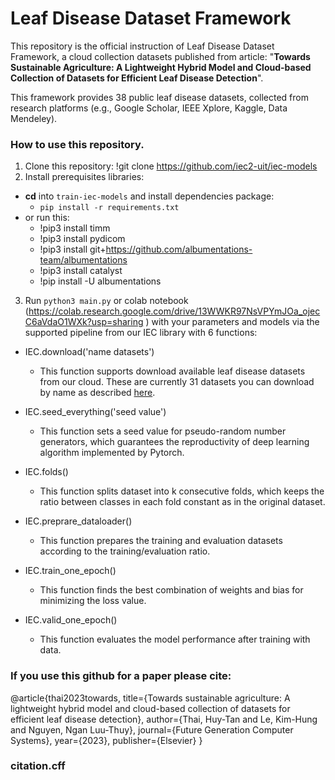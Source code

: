 # Leaf Disease Dataset Framework
This repository is the official instruction of Leaf Disease Dataset Framework, a cloud collection datasets published from article: "**Towards Sustainable Agriculture: A Lightweight Hybrid Model and Cloud-based Collection of Datasets for Efficient Leaf Disease Detection**".

This framework provides 38 public leaf disease datasets, collected from research platforms (e.g., Google Scholar, IEEE Xplore, Kaggle, Data Mendeley).
### How to use this repository.
1. Clone this repository: !git clone https://github.com/iec2-uit/iec-models
2. Install prerequisites libraries: 
* **cd** into `train-iec-models` and install dependencies package: 
  * `pip install -r requirements.txt`   
* or run this: 
  * !pip3 install timm
  * !pip3 install pydicom
  * !pip3 install git+https://github.com/albumentations-team/albumentations
  * !pip3 install catalyst
  * !pip install -U albumentations

3. Run `python3 main.py` or colab notebook (https://colab.research.google.com/drive/13WWKR97NsVPYmJOa_ojecC6aVdaO1WXk?usp=sharing
) with your parameters and models via the supported pipeline from our IEC library with 6 functions:

* IEC.download('name datasets')

  * This function supports download available leaf disease datasets from our cloud.
These are currently 31 datasets you can download by name as described [here](https://github.com/iec2-uit/iec-models/releases/tag/List_of_Dataset_names_v1.0).

* IEC.seed_everything('seed value')

  * This function sets a seed value for pseudo-random number generators, which guarantees the reproductivity of deep learning algorithm implemented by Pytorch.

* IEC.folds()

  * This function splits dataset into k consecutive folds, which keeps the ratio between classes in each fold constant as in the original dataset.

* IEC.preprare_dataloader()

  * This function prepares the training and evaluation datasets according to the training/evaluation ratio.

* IEC.train_one_epoch()
  * This function finds the best combination of weights and bias for minimizing the loss value.
* IEC.valid_one_epoch()
  * This function evaluates the model performance after training with data.

### If you use this github for a paper please cite:
@article{thai2023towards,
  title={Towards sustainable agriculture: A lightweight hybrid model and cloud-based collection of datasets for efficient leaf disease detection},
  author={Thai, Huy-Tan and Le, Kim-Hung and Nguyen, Ngan Luu-Thuy},
  journal={Future Generation Computer Systems},
  year={2023},
  publisher={Elsevier}
}

### citation.cff

